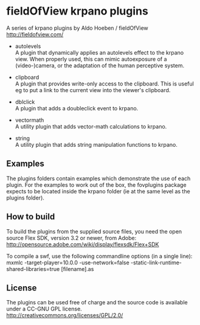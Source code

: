 fieldOfView krpano plugins
==========================

A series of krpano plugins by Aldo Hoeben / fieldOfView
http://fieldofview.com/

* autolevels  
	A plugin that dynamically applies an autolevels effect to the 
	krpano view. When properly used, this can mimic autoexposure of 
	a (video-)camera, or the adaptation of the human perceptive 
	system. 

* clipboard  
	A plugin that provides write-only access to the clipboard. This 
	is useful eg to put a link to the current view into the viewer's 
	clipboard.

* dblclick  
	A plugin that adds a doubleclick event to krpano. 

* vectormath  
	A utility plugin that adds vector-math calculations to krpano.

* string  
	A utility plugin that adds string manipulation functions to 
	krpano. 


Examples
--------
The plugins folders contain examples which demonstrate the use of 
each plugin. For the examples to work out of the box, the
fovplugins package expects to be located inside the krpano folder 
(ie at the same level as the plugins folder). 


How to build
------------

To build the plugins from the supplied source files, you need the 
open source Flex SDK, version 3.2 or newer, from Adobe:
http://opensource.adobe.com/wiki/display/flexsdk/Flex+SDK

To compile a swf, use the following commandline options (in a 
single line):
	mxmlc -target-player=10.0.0 -use-network=false -static-link-runtime-shared-libraries=true [filename].as
 
 
License
-------

The plugins can be used free of charge and the source code is 
available under a CC-GNU GPL license.
http://creativecommons.org/licenses/GPL/2.0/ 